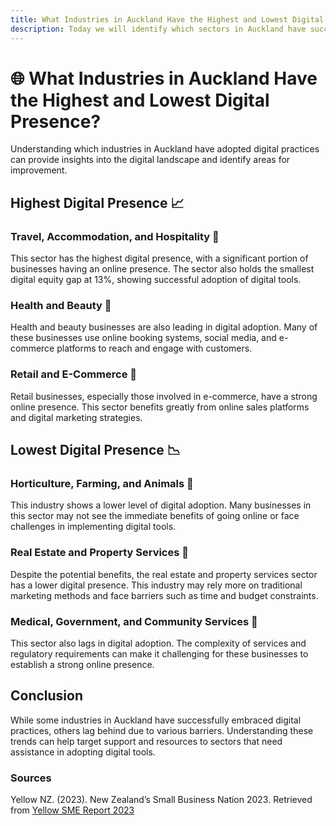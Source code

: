 ```yaml
---
title: What Industries in Auckland Have the Highest and Lowest Digital Presence?
description: Today we will identify which sectors in Auckland have successfully adopted digital practices and which ones are lagging behind, particularly in website development and design. This analysis highlights the disparities in digital adoption across different industries, revealing opportunities for targeted support and improvement.
---
```


# 🌐 What Industries in Auckland Have the Highest and Lowest Digital Presence?

Understanding which industries in Auckland have adopted digital practices can provide insights into the digital landscape and identify areas for improvement.

## Highest Digital Presence 📈

### Travel, Accommodation, and Hospitality 🏨

This sector has the highest digital presence, with a significant portion of businesses having an online presence. The sector also holds the smallest digital equity gap at 13%, showing successful adoption of digital tools.

### Health and Beauty 💅

Health and beauty businesses are also leading in digital adoption. Many of these businesses use online booking systems, social media, and e-commerce platforms to reach and engage with customers.

### Retail and E-Commerce 🛒

Retail businesses, especially those involved in e-commerce, have a strong online presence. This sector benefits greatly from online sales platforms and digital marketing strategies.

## Lowest Digital Presence 📉

### Horticulture, Farming, and Animals 🌱

This industry shows a lower level of digital adoption. Many businesses in this sector may not see the immediate benefits of going online or face challenges in implementing digital tools.

### Real Estate and Property Services 🏡

Despite the potential benefits, the real estate and property services sector has a lower digital presence. This industry may rely more on traditional marketing methods and face barriers such as time and budget constraints.

### Medical, Government, and Community Services 🏥

This sector also lags in digital adoption. The complexity of services and regulatory requirements can make it challenging for these businesses to establish a strong online presence.

## Conclusion

While some industries in Auckland have successfully embraced digital practices, others lag behind due to various barriers. Understanding these trends can help target support and resources to sectors that need assistance in adopting digital tools.

### Sources

Yellow NZ. (2023). New Zealand’s Small Business Nation 2023. Retrieved from [Yellow SME Report 2023](https://5250769.fs1.hubspotusercontent-na1.net/hubfs/5250769/SME%20Reports/Yellow%20SME%20Report%202023.pdf)
